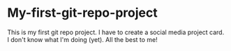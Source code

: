 # My-first-git-repo-project
This is my first git repo project. I have to create a social media project card. I don't know what I'm doing (yet). All the best to me!
